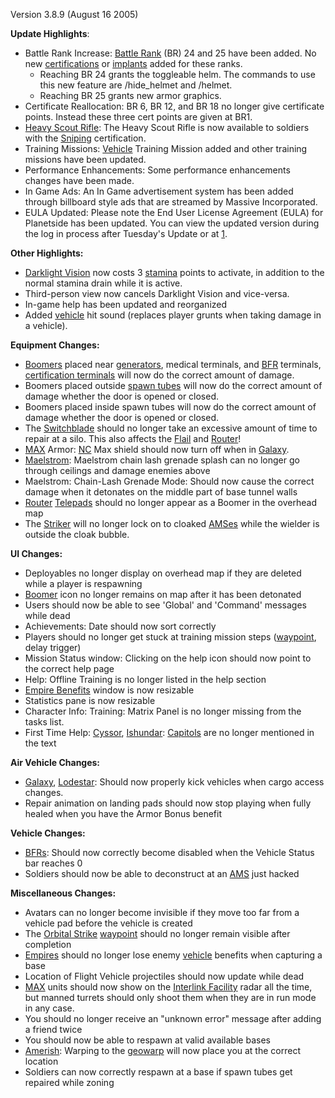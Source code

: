 Version 3.8.9 (August 16 2005)

**Update Highlights**:

- Battle Rank Increase: [Battle Rank](../terminology/Battle_Rank.md) (BR) 24 and
  25 have been added. No new
  [certifications](../certifications/Certifications.md) or
  [implants](../implants/Implants.md) added for these ranks.
  - Reaching BR 24 grants the toggleable helm. The commands to use this new
    feature are /hide_helmet and /helmet.
  - Reaching BR 25 grants new armor graphics.
- Certificate Reallocation: BR 6, BR 12, and BR 18 no longer give certificate
  points. Instead these three cert points are given at BR1.
- [Heavy Scout Rifle](../weapons/Heavy_Scout_Rifle.md): The Heavy Scout Rifle is
  now available to soldiers with the [Sniping](../certifications/Sniping.md)
  certification.
- Training Missions: [Vehicle](../vehicles/Vehicle.md) Training Mission added
  and other training missions have been updated.
- Performance Enhancements: Some performance enhancements changes have been
  made.
- In Game Ads: An In Game advertisement system has been added through billboard
  style ads that are streamed by Massive Incorporated.
- EULA Updated: Please note the End User License Agreement (EULA) for Planetside
  has been updated. You can view the updated version during the log in process
  after Tuesday's Update or at
  [1](http://planetside.station.sony.com/policies/license_agreement.jsp).

**Other Highlights:**

- [Darklight Vision](../implants/Darklight_Vision.md) now costs 3
  [stamina](../terminology/Stamina.md) points to activate, in addition to the
  normal stamina drain while it is active.
- Third-person view now cancels Darklight Vision and vice-versa.
- In-game help has been updated and reorganized
- Added [vehicle](../vehicles/Vehicle.md) hit sound (replaces player grunts when
  taking damage in a vehicle).

**Equipment Changes:**

- [Boomers](../weapons/Adaptive_Construction_Engine.md#remote-detonated-charge-boomer)
  placed near [generators](../items/Generator.md), medical terminals, and
  [BFR](../vehicles/BattleFrame_Robotics.md) terminals,
  [certification terminals](../items/Certification_Terminal.md) will now do the
  correct amount of damage.
- Boomers placed outside [spawn tubes](../items/Respawn_Tube.md) will now do the
  correct amount of damage whether the door is opened or closed.
- Boomers placed inside spawn tubes will now do the correct amount of damage
  whether the door is opened or closed.
- The [Switchblade](../items/Switchblade.md) should no longer take an excessive
  amount of time to repair at a silo. This also affects the
  [Flail](../vehicles/Flail.md) and [Router](../vehicles/Router.md)!
- [MAX](../armor/Mechanized_Assault_Exo-Suit.md) Armor:
  [NC](../etc/New_Conglomerate.md) Max shield should now turn off when in
  [Galaxy](../vehicles/Galaxy.md).
- [Maelstrom](../weapons/Maelstrom.md): Maelstrom chain lash grenade splash can
  no longer go through ceilings and damage enemies above
- Maelstrom: Chain-Lash Grenade Mode: Should now cause the correct damage when
  it detonates on the middle part of base tunnel walls
- [Router](../vehicles/Router.md) [Telepads](../weapons/Telepad.md) should no
  longer appear as a Boomer in the overhead map
- The [Striker](../weapons/Striker.md) will no longer lock on to cloaked
  [AMSes](../vehicles/Advanced_Mobile_Station.md) while the wielder is outside
  the cloak bubble.

**UI Changes:**

- Deployables no longer display on overhead map if they are deleted while a
  player is respawning
- [Boomer](../weapons/Adaptive_Construction_Engine.md#Boomer) icon no longer
  remains on map after it has been detonated
- Users should now be able to see 'Global' and 'Command' messages while dead
- Achievements: Date should now sort correctly
- Players should no longer get stuck at training mission steps
  ([waypoint](../terminology/Waypoint.md), delay trigger)
- Mission Status window: Clicking on the help icon should now point to the
  correct help page
- Help: Offline Training is no longer listed in the help section
- [Empire Benefits](../terminology/Empire_Benefit.md) window is now resizable
- Statistics pane is now resizable
- Character Info: Training: Matrix Panel is no longer missing from the tasks
  list.
- First Time Help: [Cyssor](../locations/Cyssor.md),
  [Ishundar](../locations/Ishundar.md): [Capitols](../locations/Capitol.md) are
  no longer mentioned in the text

**Air Vehicle Changes:**

- [Galaxy](../vehicles/Galaxy.md), [Lodestar](../vehicles/Lodestar.md): Should
  now properly kick vehicles when cargo access changes.
- Repair animation on landing pads should now stop playing when fully healed
  when you have the Armor Bonus benefit

**Vehicle Changes:**

- [BFRs](../vehicles/BattleFrame_Robotics.md): Should now correctly become
  disabled when the Vehicle Status bar reaches 0
- Soldiers should now be able to deconstruct at an
  [AMS](../vehicles/Advanced_Mobile_Station.md) just hacked

**Miscellaneous Changes:**

- Avatars can no longer become invisible if they move too far from a vehicle pad
  before the vehicle is created
- The [Orbital Strike](../commands/Orbital_Strike.md)
  [waypoint](../terminology/Waypoint.md) should no longer remain visible after
  completion
- [Empires](../terminology/Empire.md) should no longer lose enemy
  [vehicle](../vehicles/Vehicle.md) benefits when capturing a base
- Location of Flight Vehicle projectiles should now update while dead
- [MAX](../armor/Mechanized_Assault_Exo-Suit.md) units should now show on the
  [Interlink Facility](../locations/Interlink.md) radar all the time, but manned
  turrets should only shoot them when they are in run mode in any case.
- You should no longer receive an "unknown error" message after adding a friend
  twice
- You should now be able to respawn at valid available bases
- [Amerish](../locations/Amerish.md): Warping to the
  [geowarp](../locations/Geowarp.md) will now place you at the correct location
- Soldiers can now correctly respawn at a base if spawn tubes get repaired while
  zoning

